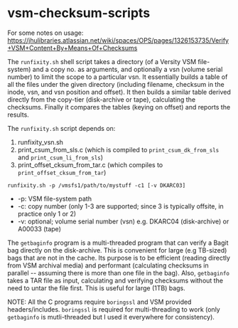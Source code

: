 # vsm-checksum-scripts

For some notes on usage: https://jhulibraries.atlassian.net/wiki/spaces/OPS/pages/1326153735/Verify+VSM+Content+By+Means+Of+Checksums

The `runfixity.sh` shell script takes a directory (of a Versity VSM file-system) and a copy no. as arguments, and optionally a vsn (volume serial number) to limit the scope to a particular vsn. It essentially builds a table of all the files under the given directory (including filename, checksum in the inode, vsn, and vsn position and offset). It then builds a similar table derived directly from the copy-tier (disk-archive or tape), calculating the checksums. Finally it compares the tables (keying on offset) and reports the results.

The `runfixity.sh` script depends on:
1. runfixity_vsn.sh
2. print_csum_from_sls.c (which is compiled to `print_csum_dk_from_sls` and `print_csum_li_from_sls`)
3. print_offset_cksum_from_tar.c (which compiles to `print_offset_cksum_from_tar`)

```runfixity.sh -p /vmsfs1/path/to/mystuff -c1 [-v DKARC03]```
- -p: VSM file-system path
- -c: copy number (only 1-3 are supported; since 3 is typically offsite, in practice only 1 or 2)
- -v: optional; volume serial number (vsn) e.g. DKARC04 (disk-archive) or A00033 (tape)

The `getbaginfo` program is a multi-threaded program that can verify a Bagit bag directly on the disk-archive. This is convenient for large (e.g TB-sized) bags that are not in the cache. Its purpose is to be efficient (reading directly from VSM archival media) and performant (calculating checksums in parallel -- assuming there is more than one file in the bag). Also, `getbaginfo` takes a TAR file as input, calculating and verifying checksums without the need to untar the file first. This is useful for large (1TB) bags.

NOTE: All the C programs require `boringssl` and VSM provided headers/includes. `boringssl` is required for multi-threading to work (only `getbaginfo` is mutli-threaded but I used it everywhere for consistency).
